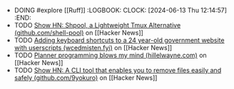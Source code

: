 - DOING #explore [[Ruff]]
  :LOGBOOK:
  CLOCK: [2024-06-13 Thu 12:14:57]
  :END:
- TODO [Show HN: Shpool, a Lightweight Tmux Alternative (github.com/shell-pool)](https://news.ycombinator.com/item?id=40669337) on [[Hacker News]]
- TODO [Adding keyboard shortcuts to a 24 year-old government website with userscripts (wcedmisten.fyi)](https://news.ycombinator.com/item?id=39440025) on [[Hacker News]]
- TODO [Planner programming blows my mind (hillelwayne.com)](https://news.ycombinator.com/item?id=39444282) on [[Hacker News]]
- TODO [Show HN: A CLI tool that enables you to remove files easily and safely (github.com/9yokuro)](https://news.ycombinator.com/item?id=39439678) on [[Hacker News]]